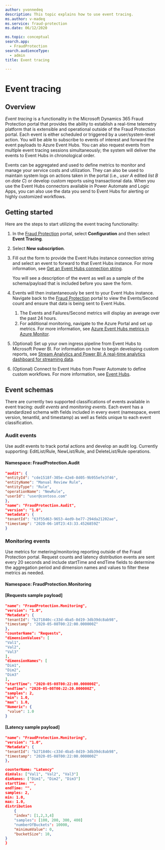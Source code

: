 ```yaml
---
author: yvonnedeq
description: This topic explains how to use event tracing.
ms.author: v-madeq
ms.service: fraud-protection
ms.date: 06/12/2020

ms.topic: conceptual
search.app:
  - FraudProtection
search.audienceType:
  - admin
title: Event tracing

---
```

# Event tracing

## Overview

*Event tracing* is a functionality in the Microsoft Dynamics 365 Fraud Protection portal that provides the ability to establish a real-time telemetry platform that is extensible and operational outside of the Fraud Protection portal. Each event is either scheduled or triggered by a user/system-level action. You will be able to subscribe to events of interest and forward the event payloads to Azure Event Hubs. You can also request events from multiple event tracing sessions simultaneously; the system will deliver the events to Event Hubs in chronological order.

Events can be aggregated and used to define metrics to monitor and manage your service costs and utilization. They can also be used to maintain system logs on actions taken in the portal (i.e., *user A* edited *list B* on *date C*) or develop custom reports using transactional data. When you use the Event Hubs connectors available in Power Automate and Logic Apps, you can also use the data you send to Event Hubs for alerting or highly customized workflows.

## Getting started

Here are the steps to start utilizing the event tracing functionality:

1. In the [Fraud Protection](https://nam06.safelinks.protection.outlook.com/?url=https%3A%2F%2Fdfp.microsoft.com%2F&data=02%7C01%7Cv-madeq%40microsoft.com%7C86e8b55e29fd42e1c32508d806c77c4c%7C72f988bf86f141af91ab2d7cd011db47%7C1%7C0%7C637266801155879313&sdata=ildJrF5HjZLm3iUmRDEkA09BCEtiTvGDMhRJIglVFB8%3D&reserved=0) portal, select **Configuration** and then select **Event Tracing**.

1. Select **New subscription**.

1. Fill out the form to provide the Event Hubs instance connection string and select an event to forward to that Event Hubs instance. For more information, see [Get an Event Hubs connection string](https://docs.microsoft.com/azure/event-hubs/event-hubs-get-connection-string).

    You will see a description of the event as well as a sample of the schema/payload that is included before you save the form.

1. Events will then instantaneously be sent to your Event Hubs instance. Navigate back to the [Fraud Protection](https://nam06.safelinks.protection.outlook.com/?url=https%3A%2F%2Fdfp.microsoft.com%2F&data=02%7C01%7Cv-madeq%40microsoft.com%7C86e8b55e29fd42e1c32508d806c77c4c%7C72f988bf86f141af91ab2d7cd011db47%7C1%7C0%7C637266801155879313&sdata=ildJrF5HjZLm3iUmRDEkA09BCEtiTvGDMhRJIglVFB8%3D&reserved=0) portal to view the Events/Second count and ensure that data is being sent to Event Hubs.

    1. The Events and Failures/Second metrics will display an average over the past 24 hours.
    1. For additional monitoring, navigate to the Azure Portal and set up metrics. For more information, see [Azure Event Hubs metrics in Azure Monitor](https://docs.microsoft.com/azure/event-hubs/event-hubs-metrics-azure-monitor).

1. (Optional) Set up your own ingress pipeline from Event Hubs to Microsoft Power BI. For information on how to begin developing custom reports, see [Stream Analytics and Power BI: A real-time analytics dashboard for streaming data](https://docs.microsoft.com/azure/stream-analytics/stream-analytics-power-bi-dashboard).

1. (Optional) Connect to Event Hubs from Power Automate to define custom workflows. For more information, see [Event Hubs](https://docs.microsoft.com/connectors/eventhubs/).

## Event schemas

There are currently two supported classifications of events available in event tracing: *audit events* and *monitoring events*. Each event has a standardized schema with fields included in every event (namespace, event version, tenantId, and timestamp) as well as fields unique to each event classification.

### Audit events

Use audit events to track portal actions and develop an audit log. Currently supporting: EditList/Rule, NewList/Rule, and DeleteList/Rule operations.

#### Namespace: FraudProtection.Audit

```json
"audit": {
"entityId": "cde1518f-305e-42e8-8d05-9b955efe3f46",
"entityName": "Manual Review Rule",
"entityType": "Rule",
"operationName": "NewRule",
"userId": "user@contoso.com"
},
"name": "FraudProtection.Audit",
"version": "1.0",
"metadata": {
"tenantId": "63f55d63-9653-4ed9-be77-294da21202ae",
"timestamp": "2020-06-10T23:43:33.4526859Z"
}
```

### Monitoring events

Use metrics for metering/monitoring reporting outside of the Fraud Protection portal. Request counts and latency distribution events are sent every 20 seconds and include startTime and endTime fields to determine the aggregation period and dimension names and values to filter these metrics as needed.

#### Namespace: FraudProtection.Monitoring

#### [Requests sample payload]

```json
"name": "FraudProtection.Monitoring",
"version": "1.0",
"Metadata": {
"tenantId": "b271840c-c33d-4ba5-8d19-3db39dc8ab98",
"timestamp": "2020-05-08T00:22:00.000000Z"
},
"counterName": "Requests",
"dimensionValues": [
"Val1",
"Val2",
"Val3"
],
"dimensionNames": [
"Dim1",
"Dim2",
"Dim3"
],
"startTime": "2020-05-08T00:22:00.000000Z",
"endTime": "2020-05-08T00:22:20.000000Z",
"samples": 2,
"min": 1.0,
"max": 1.0,
"Numeric": {
 "value": 1.0
}
```

#### [Latency sample payload]

```json
"name": "FraudProtection.Monitoring",
"version": "1.0",
"Metadata": {
"tenantId": "b271840c-c33d-4ba5-8d19-3db39dc8ab98",
"timestamp": "2020-05-08T00:22:00.000000Z"
},

counterName: "Latency"
dimVals: ["Val1", "Val2", "Val3"]
dimNames: ["Dim1", "Dim2", "Dim3"]
startTime: "",
endTime: "",
samples: 2,
min: 1.0,
max: 1.0,
distribution
    {
    "index": [1,2,3,4]
    "samples": [100, 200, 300, 400]
    "numberOfBuckets": 10000,
    "minimumValue": 0,
    "bucketSize": 10,
}
}
```

